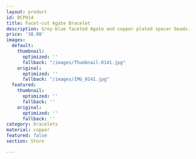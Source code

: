 ```yaml
---
layout: product
id: BCP014
title: Facet-cut Agate Bracelet
description: Grey-blue faceted Agate and copper plated spacer beads.
price: '38.00'
images:
  default:
    thumbnail:
      optimized: ''
      fallback: "/images/Thumbnail-0141.jpg"
    original:
      optimized: ''
      fallback: "/images/IMG_0141.jpg"
  featured:
    thumbnail:
      optimized: ''
      fallback: ''
    original:
      optimized: ''
      fallback: ''
category: bracelets
material: copper
featured: false
section: Store

---
```

